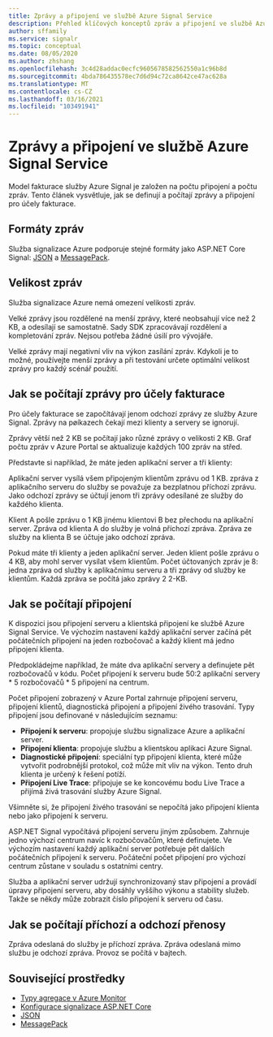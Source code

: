 ```yaml
---
title: Zprávy a připojení ve službě Azure Signal Service
description: Přehled klíčových konceptů zpráv a připojení ve službě Azure Signal Service.
author: sffamily
ms.service: signalr
ms.topic: conceptual
ms.date: 08/05/2020
ms.author: zhshang
ms.openlocfilehash: 3c4d28addac0ecfc9605678582562550a1c96b8d
ms.sourcegitcommit: 4bda786435578ec7d6d94c72ca8642ce47ac628a
ms.translationtype: MT
ms.contentlocale: cs-CZ
ms.lasthandoff: 03/16/2021
ms.locfileid: "103491941"
---
```

# <a name="messages-and-connections-in-azure-signalr-service"></a>Zprávy a připojení ve službě Azure Signal Service

Model fakturace služby Azure Signal je založen na počtu připojení a počtu zpráv. Tento článek vysvětluje, jak se definují a počítají zprávy a připojení pro účely fakturace.


## <a name="message-formats"></a>Formáty zpráv 

Služba signalizace Azure podporuje stejné formáty jako ASP.NET Core Signal: [JSON](https://www.json.org/) a [MessagePack](/aspnet/core/signalr/messagepackhubprotocol).

## <a name="message-size"></a>Velikost zpráv

Služba signalizace Azure nemá omezení velikosti zpráv.

Velké zprávy jsou rozdělené na menší zprávy, které neobsahují více než 2 KB, a odesílají se samostatně. Sady SDK zpracovávají rozdělení a kompletování zpráv. Nejsou potřeba žádné úsilí pro vývojáře.

Velké zprávy mají negativní vliv na výkon zasílání zpráv. Kdykoli je to možné, používejte menší zprávy a při testování určete optimální velikost zprávy pro každý scénář použití.

## <a name="how-messages-are-counted-for-billing"></a>Jak se počítají zprávy pro účely fakturace

Pro účely fakturace se započítávají jenom odchozí zprávy ze služby Azure Signal. Zprávy na pøíkazech čekají mezi klienty a servery se ignorují.

Zprávy větší než 2 KB se počítají jako různé zprávy o velikosti 2 KB. Graf počtu zpráv v Azure Portal se aktualizuje každých 100 zpráv na střed.

Představte si například, že máte jeden aplikační server a tři klienty:

Aplikační server vysílá všem připojeným klientům zprávu od 1 KB. zpráva z aplikačního serveru do služby se považuje za bezplatnou příchozí zprávu. Jako odchozí zprávy se účtují jenom tři zprávy odesílané ze služby do každého klienta.

Klient A pošle zprávu o 1 KB jinému klientovi B bez přechodu na aplikační server. Zpráva od klienta A do služby je volná příchozí zpráva. Zpráva ze služby na klienta B se účtuje jako odchozí zpráva.

Pokud máte tři klienty a jeden aplikační server. Jeden klient pošle zprávu o 4 KB, aby mohl server vysílat všem klientům. Počet účtovaných zpráv je 8: jedna zpráva od služby k aplikačnímu serveru a tři zprávy od služby ke klientům. Každá zpráva se počítá jako zprávy 2 2-KB.

## <a name="how-connections-are-counted"></a>Jak se počítají připojení

K dispozici jsou připojení serveru a klientská připojení ke službě Azure Signal Service. Ve výchozím nastavení každý aplikační server začíná pět počátečních připojení na jeden rozbočovač a každý klient má jedno připojení klienta.

Předpokládejme například, že máte dva aplikační servery a definujete pět rozbočovačů v kódu. Počet připojení k serveru bude 50:2 aplikační servery * 5 rozbočovačů * 5 připojení na centrum.

Počet připojení zobrazený v Azure Portal zahrnuje připojení serveru, připojení klientů, diagnostická připojení a připojení živého trasování. Typy připojení jsou definované v následujícím seznamu:

- **Připojení k serveru**: propojuje službu signalizace Azure a aplikační server.
- **Připojení klienta**: propojuje službu a klientskou aplikaci Azure Signal.
- **Diagnostické připojení**: speciální typ připojení klienta, které může vytvořit podrobnější protokol, což může mít vliv na výkon. Tento druh klienta je určený k řešení potíží.
- **Připojení Live Trace**: připojuje se ke koncovému bodu Live Trace a přijímá živá trasování služby Azure Signal. 
 
Všimněte si, že připojení živého trasování se nepočítá jako připojení klienta nebo jako připojení k serveru. 

ASP.NET Signal vypočítává připojení serveru jiným způsobem. Zahrnuje jedno výchozí centrum navíc k rozbočovačům, které definujete. Ve výchozím nastavení každý aplikační server potřebuje pět dalších počátečních připojení k serveru. Počáteční počet připojení pro výchozí centrum zůstane v souladu s ostatními centry.

Služba a aplikační server udržují synchronizovaný stav připojení a provádí úpravy připojení serveru, aby dosáhly vyššího výkonu a stability služeb.  Takže se někdy může zobrazit číslo připojení k serveru od času.

## <a name="how-inboundoutbound-traffic-is-counted"></a>Jak se počítají příchozí a odchozí přenosy

Zpráva odeslaná do služby je příchozí zpráva. Zpráva odeslaná mimo službu je odchozí zpráva. Provoz se počítá v bajtech.

## <a name="related-resources"></a>Související prostředky

- [Typy agregace v Azure Monitor](../azure-monitor/essentials/metrics-supported.md#microsoftsignalrservicesignalr )
- [Konfigurace signalizace ASP.NET Core](/aspnet/core/signalr/configuration)
- [JSON](https://www.json.org/)
- [MessagePack](/aspnet/core/signalr/messagepackhubprotocol)
